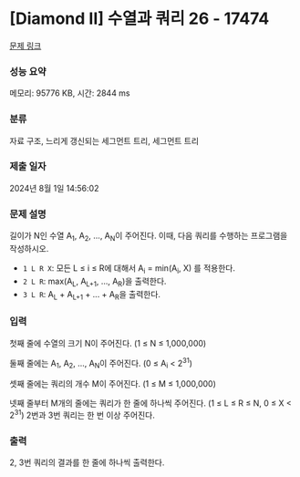 # [Diamond II] 수열과 쿼리 26 - 17474 

[문제 링크](https://www.acmicpc.net/problem/17474) 

### 성능 요약

메모리: 95776 KB, 시간: 2844 ms

### 분류

자료 구조, 느리게 갱신되는 세그먼트 트리, 세그먼트 트리

### 제출 일자

2024년 8월 1일 14:56:02

### 문제 설명

<p>길이가 N인 수열 A<sub>1</sub>, A<sub>2</sub>, ..., A<sub>N</sub>이 주어진다. 이때, 다음 쿼리를 수행하는 프로그램을 작성하시오. </p>

<ul>
	<li><code>1 L R X</code>: 모든 L ≤ i ≤ R에 대해서 A<sub>i</sub> = min(A<sub>i</sub>, X) 를 적용한다. </li>
	<li><code>2 L R</code>: max(A<sub>L</sub>, A<sub>L+1</sub>, ..., A<sub>R</sub>)을 출력한다.</li>
	<li><code>3 L R</code>: A<sub>L</sub> + A<sub>L+1</sub> + ... + A<sub>R</sub>을 출력한다.</li>
</ul>

### 입력 

 <p>첫째 줄에 수열의 크기 N이 주어진다. (1 ≤ N ≤ 1,000,000)</p>

<p>둘째 줄에는 A<sub>1</sub>, A<sub>2</sub>, ..., A<sub>N</sub>이 주어진다. (0 ≤ A<sub>i</sub> < 2<sup>31</sup>)</p>

<p>셋째 줄에는 쿼리의 개수 M이 주어진다. (1 ≤ M ≤ 1,000,000)</p>

<p>넷째 줄부터 M개의 줄에는 쿼리가 한 줄에 하나씩 주어진다. (1 ≤ L ≤ R ≤ N, 0 ≤ X < 2<sup>31</sup>) 2번과 3번 쿼리는 한 번 이상 주어진다.</p>

### 출력 

 <p>2, 3번 쿼리의 결과를 한 줄에 하나씩 출력한다.</p>

